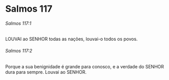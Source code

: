 # Salmos 117

###### Salmos 117:1

LOUVAI ao SENHOR todas as nações, louvai-o todos os povos.

###### Salmos 117:2

Porque a sua benignidade é grande para conosco, e a verdade do SENHOR dura para sempre. Louvai ao SENHOR.

